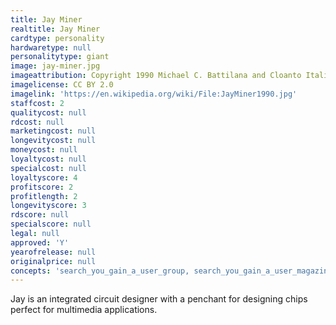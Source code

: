 ```yaml
---
title: Jay Miner
realtitle: Jay Miner
cardtype: personality
hardwaretype: null
personalitytype: giant
image: jay-miner.jpg
imageattribution: Copyright 1990 Michael C. Battilana and Cloanto Italia srl
imagelicense: CC BY 2.0
imagelink: 'https://en.wikipedia.org/wiki/File:JayMiner1990.jpg'
staffcost: 2
qualitycost: null
rdcost: null
marketingcost: null
longevitycost: null
moneycost: null
loyaltycost: null
specialcost: null
loyaltyscore: 4
profitscore: 2
profitlength: 2
longevityscore: 3
rdscore: null
specialscore: null
legal: null
approved: 'Y'
yearofrelease: null
originalprice: null
concepts: 'search_you_gain_a_user_group, search_you_gain_a_user_magazine'
---
```


Jay is an integrated circuit designer with a penchant for designing chips perfect for multimedia applications.
